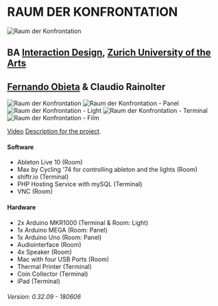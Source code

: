 # RAUM DER KONFRONTATION
![Raum der Konfrontation](https://be.fernando-obieta.com/wp-content/uploads/2019/07/RdK.gif)

## BA [Interaction Design](http://iad.zhdk.ch/), [Zurich University of the Arts](http://zhdk.ch/)
## [Fernando Obieta](http://fernando-obieta.com/) & Claudio Rainolter
![Raum der Konfrontation](https://be.fernando-obieta.com/wp-content/uploads/2019/07/rdk-main.jpg)
![Raum der Konfrontation - Panel](https://be.fernando-obieta.com/wp-content/uploads/2019/07/rdk-panel.jpg)
![Raum der Konfrontation - Light](https://be.fernando-obieta.com/wp-content/uploads/2019/07/rdk-licht.jpg)
![Raum der Konfrontation - Terminal](https://be.fernando-obieta.com/wp-content/uploads/2019/07/rdk-terminal.jpg)
![Raum der Konfrontation - Film](https://be.fernando-obieta.com/wp-content/uploads/2019/07/00013.MTS_.00_05_25_09.Still001.jpg)

[Video](https://vimeo.com/273843632)
[Description for the project](https://www.fernando-obieta.com/raum-der-konfrontation/).

#### Software
- Ableton Live 10 (Room)
- Max by Cycling '74 for controlling ableton and the lights (Room)
- shiftr.io (Terminal)
- PHP Hosting Service with mySQL (Terminal)
- VNC (Room)

#### Hardware
- 2x Arduino MKR1000 (Terminal & Room: Light)
- 1x Arduino MEGA (Room: Panel)
- 1x Arduino Uno (Room: Panel)
- Audiointerface (Room)
- 4x Speaker (Room)
- Mac with four USB Ports (Room)
- Thermal Printer (Terminal)
- Coin Collector (Terminal)
- iPad (Terminal)

###### Version: 0.32.09 - 180606
